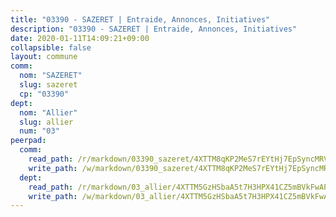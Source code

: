 ```yaml
---
title: "03390 - SAZERET | Entraide, Annonces, Initiatives"
description: "03390 - SAZERET | Entraide, Annonces, Initiatives"
date: 2020-01-11T14:09:21+09:00
collapsible: false
layout: commune
comm:
  nom: "SAZERET"
  slug: sazeret
  cp: "03390"
dept:
  nom: "Allier"
  slug: allier
  num: "03"
peerpad:
  comm:
    read_path: /r/markdown/03390_sazeret/4XTTM8qKP2MeS7rEYtHj7EpSyncMRVConjtxtAa1GxMwCb9aN
    write_path: /w/markdown/03390_sazeret/4XTTM8qKP2MeS7rEYtHj7EpSyncMRVConjtxtAa1GxMwCb9aN-K3TgUWDtYnuT6xXGKNETbrhFutuXPU6zZouT8HFBbaKgiLNaCcHS7nLbcPLqBYU4Fqkka8y8qDLCVKkaVDcpdX8sSW93KdUr6MhASwr8Exqgcw62hRnN1dGJTKzHQgoy6PuiGCcE
  dept:
    read_path: /r/markdown/03_allier/4XTTM5GzHSbaA5t7H3HPX41CZ5mBVkFwAP4hDd5RoBY2JsEAy
    write_path: /w/markdown/03_allier/4XTTM5GzHSbaA5t7H3HPX41CZ5mBVkFwAP4hDd5RoBY2JsEAy-K3TgTfK63S9nh1XDKRdQM5CC7MJ5PWSrKVUCPKbSrFQ3cakeCH8tQGdUR9DTAz4uGC38FSNg947MKdwTpPPt11GSCbnkNPZdBTNtwdL7kw34FMS1ADZJRkGgd1Xx6qPUaEUtuBP3
---
```


